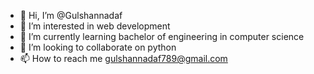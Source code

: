 - 👋 Hi, I’m @Gulshannadaf
- 👀 I’m interested in web development
- 🌱 I’m currently learning bachelor of engineering in computer science 
- 💞️ I’m looking to collaborate on python
- 📫 How to reach me gulshannadaf789@gmail.com

<!---
Gulshannadaf/Gulshannadaf is a ✨ special ✨ repository because its `README.md` (this file) appears on your GitHub profile.
You can click the Preview link to take a look at your changes.
--->
